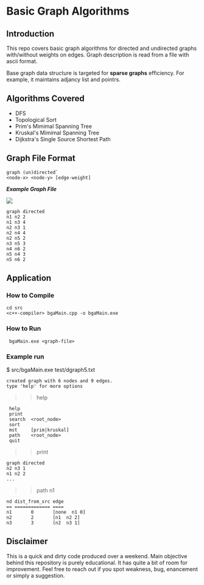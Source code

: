 # Basic Graph Algorithms

## Introduction

This repo covers basic graph algorithms for directed and undirected graphs with/without weights on edges. Graph description is read from a file with ascii format.

Base graph data structure is targeted for **sparse graphs** efficiency. For example, it maintains adjancy list and pointrs.

## Algorithms Covered

* DFS
* Topological Sort
* Prim's Mimimal Spanning Tree
* Kruskal's Mimimal Spanning Tree
* Dijkstra's Single Source Shortest Path

## Graph File Format

```
graph (un)directed`
<node-x> <node-y> [edge-weight]
```

***Example Graph File*** 

![](https://github.com/srohit0/BasicGraphAlgorithmsCpp/blob/master/docs/ExampleGraph.JPG)
      
```
graph directed
n1 n2 2
n1 n3 4
n2 n3 1
n2 n4 4
n2 n5 2
n3 n5 3
n4 n6 2
n5 n4 3
n5 n6 2
```

## Application

### How to Compile
```
cd src
<c++-compiler> bgaMain.cpp -o bgaMain.exe
```

### How to Run
``` bgaMain.exe <graph-file>```

### Example run


$ src/bgaMain.exe test/dgraph5.txt
```
created graph with 6 nodes and 9 edges.
type 'help' for more options
```
>> help
```
 help
 print
 search  <root_node>
 sort
 mst     [prim|kruskal]
 path    <root_node>
 quit
 ```
 >> print
 ```
graph directed
n2 n3 1
n1 n2 2
...
```
>> path n1
```
nd dist_from_src edge
== ============= ====
n1       0       [none  n1 0]
n2       2       [n1  n2 2]
n3       3       [n2  n3 1]
```


## Disclaimer

This is a quick and dirty code produced over a weekend. Main objective behind this repository is purely educational. It has quite a bit of room for improvement. Feel free to reach out if you spot weakness, bug, enancement or simply a suggestion. 

